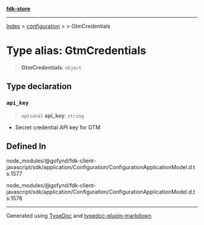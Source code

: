 [**fdk-store**](../../../README.md)
***

[Index](../../../API.md) > [configuration](../../README.md) > [<internal>](../README.md) > GtmCredentials

# Type alias: GtmCredentials

> **GtmCredentials**: `object`

## Type declaration

### `api_key`

> `optional` **api\_key**: `string`

- Secret credential API key for GTM

## Defined In

node\_modules/@gofynd/fdk-client-javascript/sdk/application/Configuration/ConfigurationApplicationModel.d.ts:1577

node\_modules/@gofynd/fdk-client-javascript/sdk/application/Configuration/ConfigurationApplicationModel.d.ts:1578

***
Generated using [TypeDoc](https://typedoc.org/) and [typedoc-plugin-markdown](https://www.npmjs.com/package/typedoc-plugin-markdown)
